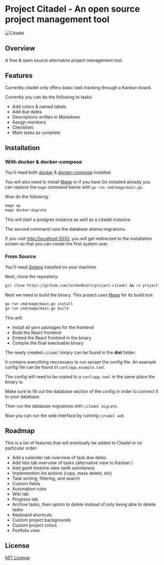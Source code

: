 # Project Citadel - An open source project management tool

![Citadel](https://github.com/jordanknott/project-citadel/raw/master/.github/citadel_preview.png)

## Overview

A free & open source alternative project management tool.

## Features

Currently citadel only offers basic task tracking through a Kanban board.

Currently you can do the following to tasks:

- Add colors & named labels
- Add due dates
- Descriptions written in Markdown
- Assign members
- Checklists
- Mark tasks as complete

## Installation

### With docker & docker-compose

You'll need both [docker](https://www.docker.com/) & [docker-compose](https://docs.docker.com/compose/install/) installed.

You will also need to install [Mage](https://github.com/magefile/mage/releases) or if you have Go installed already
you can replace the `mage` command below with `go run cmd/mage/main.go`.

Now do the following:

``` bash
mage up
mage docker:migrate
```

This will start a postgres instance as well as a citadel instance.

The second command runs the database shema migrations.

If you visit [http://localhost:3333](http://localhost:3333), you will get redirected to the installation
screen so that you can create the first system user.

### From Source

You'll need [Golang](https://golang.org/dl/) installed on your machine.

Next, clone the repository:

``` bash
git clone https://github.com/JordanKnott/project-citadel && cd project-citadel
```

Next we need to build the binary. This project uses [Mage](https://magefile.org/) for its build tool.

``` bash
go run cmd/mage/main.go install
go run cmd/mage/main.go build
```

This will:

- Install all yarn packages for the frontend
- Build the React frontend
- Embed the React frontend in the binary
- Compile the final exectuable binary

The newly created `citadel` binary can be found in the __dist__ folder.

It contains everything neccessary to run except the config file. An example config file can be found in `conf/app.example.toml`

The config will need to be copied to a `conf/app.toml` in the same place the binary is.

Make sure to fill out the database section of the config in order to connect it to your database.

Then run the database migrations with `citadel migrate`.

Now you can run the web interface by running `citadel web`

## Roadmap

This is a list of features that will eventually be added to Citadel in no particular order:

- Add a calender tab overview of task due dates
- Add lists tab overview of tasks (alternative view to Kanban )
- Add gantt timeline view (with swimlanes)
- Implemention list actions (copy, mass delete, etc)
- Task sorting, filtering, and search
- Custom fields
- Automation rules
- Wiki tab
- Progress tab
- Archive tasks, then option to delete instead of only being able to delete tasks
- Keyboard shortcuts
- Custom project backgrounds
- Custom project colors
- Portfolio view

## License

[MIT License](LICENSE)

